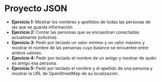 # Proyecto JSON

* **Ejercicio 1:** Mostrar los nombres y apellidos de todas las personas de las que se guarda información.
* **Ejercicio 2:** Contar las personas que se encuentran conectadas actualmente (isActive).
* **Ejercicio 3:** Pedir por teclado un valor mínimo y un valor máximo y mostrar el nombre de las personas cuyo balance se encuentre entre ambos valores.
* **Ejercicio 4:** Pedir por teclado el nombre de un amigo y mostrar de quién es amigo esa persona.
* **Ejercicio 5:** Pedir por teclado el nombre y el apellido de una persona y mostrar la URL de OpenStreetMap de su localización.
